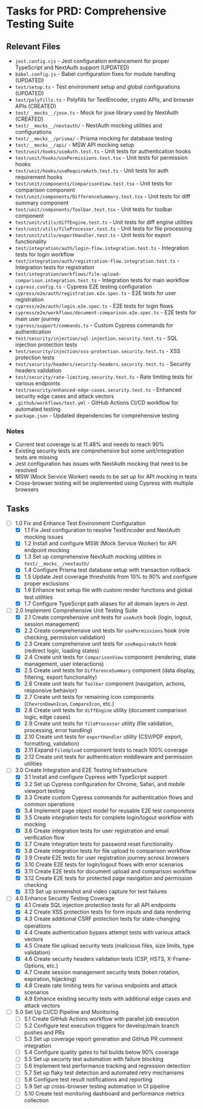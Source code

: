 # Tasks for PRD: Comprehensive Testing Suite

## Relevant Files

- `jest.config.cjs` - Jest configuration enhancement for proper TypeScript and NextAuth support (UPDATED)
- `babel.config.js` - Babel configuration fixes for module handling (UPDATED)  
- `test/setup.ts` - Test environment setup and global configurations (UPDATED)
- `test/polyfills.ts` - Polyfills for TextEncoder, crypto APIs, and browser APIs (CREATED)
- `test/__mocks__/jose.ts` - Mock for jose library used by NextAuth (CREATED)
- `test/__mocks__/nextauth/` - NextAuth mocking utilities and configurations
- `test/__mocks__/prisma/` - Prisma mocking for database testing
- `test/__mocks__/api/` - MSW API mocking setup
- `test/unit/hooks/useAuth.test.ts` - Unit tests for authentication hooks
- `test/unit/hooks/usePermissions.test.tsx` - Unit tests for permission hooks
- `test/unit/hooks/useRequireAuth.test.ts` - Unit tests for auth requirement hooks
- `test/unit/components/ComparisonView.test.tsx` - Unit tests for comparison component
- `test/unit/components/DifferenceSummary.test.tsx` - Unit tests for diff summary component
- `test/unit/components/Toolbar.test.tsx` - Unit tests for toolbar component
- `test/unit/utils/diffEngine.test.ts` - Unit tests for diff engine utilities
- `test/unit/utils/fileProcessor.test.ts` - Unit tests for file processing
- `test/unit/utils/exportHandler.test.ts` - Unit tests for export functionality
- `test/integration/auth/login-flow.integration.test.ts` - Integration tests for login workflow
- `test/integration/auth/registration-flow.integration.test.ts` - Integration tests for registration
- `test/integration/workflows/file-upload-comparison.integration.test.ts` - Integration tests for main workflow
- `cypress.config.ts` - Cypress E2E testing configuration
- `cypress/e2e/auth/registration.e2e.spec.ts` - E2E tests for user registration
- `cypress/e2e/auth/login.e2e.spec.ts` - E2E tests for login flows
- `cypress/e2e/workflows/document-comparison.e2e.spec.ts` - E2E tests for main user journey
- `cypress/support/commands.ts` - Custom Cypress commands for authentication
- `test/security/injection/sql-injection.security.test.ts` - SQL injection protection tests
- `test/security/injection/xss-protection.security.test.ts` - XSS protection tests
- `test/security/headers/security-headers.security.test.ts` - Security headers validation
- `test/security/rate-limiting.security.test.ts` - Rate limiting tests for various endpoints
- `test/security/enhanced-edge-cases.security.test.ts` - Enhanced security edge cases and attack vectors
- `.github/workflows/test.yml` - GitHub Actions CI/CD workflow for automated testing
- `package.json` - Updated dependencies for comprehensive testing

### Notes

- Current test coverage is at 11.48% and needs to reach 90%
- Existing security tests are comprehensive but some unit/integration tests are missing
- Jest configuration has issues with NextAuth mocking that need to be resolved
- MSW (Mock Service Worker) needs to be set up for API mocking in tests
- Cross-browser testing will be implemented using Cypress with multiple browsers

## Tasks

- [ ] 1.0 Fix and Enhance Test Environment Configuration
  - [x] 1.1 Fix Jest configuration to resolve TextEncoder and NextAuth mocking issues
  - [x] 1.2 Install and configure MSW (Mock Service Worker) for API endpoint mocking
  - [x] 1.3 Set up comprehensive NextAuth mocking utilities in `test/__mocks__/nextauth/`
  - [x] 1.4 Configure Prisma test database setup with transaction rollback
  - [x] 1.5 Update Jest coverage thresholds from 10% to 90% and configure proper exclusions
  - [x] 1.6 Enhance test setup file with custom render functions and global test utilities
  - [x] 1.7 Configure TypeScript path aliases for all domain layers in Jest

- [ ] 2.0 Implement Comprehensive Unit Testing Suite  
  - [x] 2.1 Create comprehensive unit tests for `useAuth` hook (login, logout, session management)
  - [x] 2.2 Create comprehensive unit tests for `usePermissions` hook (role checking, permission validation)
  - [x] 2.3 Create comprehensive unit tests for `useRequireAuth` hook (redirect logic, loading states)
  - [x] 2.4 Create unit tests for `ComparisonView` component (rendering, state management, user interactions)
  - [x] 2.5 Create unit tests for `DifferenceSummary` component (data display, filtering, export functionality)
  - [x] 2.6 Create unit tests for `Toolbar` component (navigation, actions, responsive behavior)
  - [x] 2.7 Create unit tests for remaining icon components (`ChevronDownIcon`, `CompareIcon`, etc.)
  - [x] 2.8 Create unit tests for `diffEngine` utility (document comparison logic, edge cases)
  - [x] 2.9 Create unit tests for `fileProcessor` utility (file validation, processing, error handling)
  - [x] 2.10 Create unit tests for `exportHandler` utility (CSV/PDF export, formatting, validation)
  - [x] 2.11 Expand `FileUpload` component tests to reach 100% coverage
  - [x] 2.12 Create unit tests for authentication middleware and permission utilities

- [ ] 3.0 Create Integration and E2E Testing Infrastructure
  - [x] 3.1 Install and configure Cypress with TypeScript support
  - [x] 3.2 Set up Cypress configuration for Chrome, Safari, and mobile viewport testing
  - [x] 3.3 Create custom Cypress commands for authentication flows and common operations
  - [x] 3.4 Implement page object model for reusable E2E test components
  - [x] 3.5 Create integration tests for complete login/logout workflow with mocking
  - [x] 3.6 Create integration tests for user registration and email verification flow
  - [x] 3.7 Create integration tests for password reset functionality
  - [x] 3.8 Create integration tests for file upload to comparison workflow
  - [x] 3.9 Create E2E tests for user registration journey across browsers
  - [x] 3.10 Create E2E tests for login/logout flows with error scenarios
  - [x] 3.11 Create E2E tests for document upload and comparison workflow
  - [x] 3.12 Create E2E tests for protected page navigation and permission checking
  - [x] 3.13 Set up screenshot and video capture for test failures

- [ ] 4.0 Enhance Security Testing Coverage
  - [x] 4.1 Create SQL injection protection tests for all API endpoints
  - [x] 4.2 Create XSS protection tests for form inputs and data rendering
  - [x] 4.3 Create additional CSRF protection tests for state-changing operations
  - [x] 4.4 Create authentication bypass attempt tests with various attack vectors
  - [x] 4.5 Create file upload security tests (malicious files, size limits, type validation)
  - [x] 4.6 Create security headers validation tests (CSP, HSTS, X-Frame-Options, etc.)
  - [x] 4.7 Create session management security tests (token rotation, expiration, hijacking)
  - [x] 4.8 Create rate limiting tests for various endpoints and attack scenarios
  - [x] 4.9 Enhance existing security tests with additional edge cases and attack vectors

- [ ] 5.0 Set Up CI/CD Pipeline and Monitoring
  - [ ] 5.1 Create GitHub Actions workflow with parallel job execution
  - [ ] 5.2 Configure test execution triggers for develop/main branch pushes and PRs
  - [ ] 5.3 Set up coverage report generation and GitHub PR comment integration
  - [ ] 5.4 Configure quality gates to fail builds below 90% coverage
  - [ ] 5.5 Set up security test automation with failure blocking
  - [ ] 5.6 Implement test performance tracking and regression detection
  - [ ] 5.7 Set up flaky test detection and automated retry mechanisms
  - [ ] 5.8 Configure test result notifications and reporting
  - [ ] 5.9 Set up cross-browser testing automation in CI pipeline
  - [ ] 5.10 Create test monitoring dashboard and performance metrics collection 